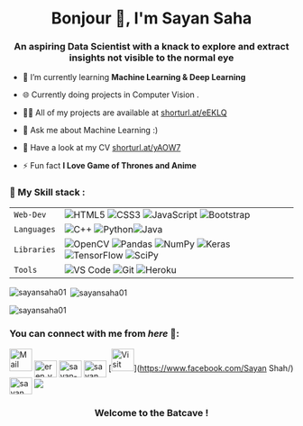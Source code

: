 <h1 align="center">Bonjour 👋, I'm Sayan Saha</h1>
<h3 align="center">An aspiring Data Scientist with a knack to explore and extract insights not visible to the normal eye</h3>

- 🌱 I’m currently learning **Machine Learning & Deep Learning**

- 🌐 Currently doing projects in Computer Vision . 

- 👨‍💻 All of my projects are available at [shorturl.at/eEKLQ](shorturl.at/eEKLQ)
 
- 💬 Ask me about Machine Learning  :) 

- 📄 Have a look at my CV [shorturl.at/yAOW7](shorturl.at/yAOW7)

- ⚡ Fun fact **I Love Game of Thrones and Anime**


### 🍁 My Skill stack :

|               |           |
|       ---     |    ---    |
| `Web-Dev`     | ![HTML5](https://img.shields.io/badge/-HTML5-CC2400?style=for-the-badge&logo=html5&logoColor=white) ![CSS3](https://img.shields.io/badge/-CSS3-E24800?style=for-the-badge&logo=css3) ![JavaScript](https://img.shields.io/badge/-JavaScript-FE7601?style=for-the-badge&logo=javascript) ![Bootstrap](https://img.shields.io/badge/bootstrap-FE9A00?style=for-the-badge&logo=bootstrap&logoColor=white)|
| `Languages`   | ![C++](https://img.shields.io/badge/-C++-034D9A?style=for-the-badge&logo=c%2B%2B) ![Python](https://img.shields.io/badge/-Python-1F65AC?style=for-the-badge&logo=Python&logoColor=white)![Java](https://img.shields.io/badge/java-%23ED8B00.svg?style=for-the-badge&logo=java&logoColor=white)|
| `Libraries`   | ![OpenCV](https://img.shields.io/badge/opencv-%23white.svg?style=for-the-badge&logo=opencv&logoColor=white) ![Pandas](https://img.shields.io/badge/pandas-%23150458.svg?style=for-the-badge&logo=pandas&logoColor=white) ![NumPy](https://img.shields.io/badge/numpy-%23013243.svg?style=for-the-badge&logo=numpy&logoColor=white) ![Keras](https://img.shields.io/badge/Keras-%23D00000.svg?style=for-the-badge&logo=Keras&logoColor=white) ![TensorFlow](https://img.shields.io/badge/TensorFlow-%23FF6F00.svg?style=for-the-badge&logo=TensorFlow&logoColor=white) ![SciPy](https://img.shields.io/badge/SciPy-%230C55A5.svg?style=for-the-badge&logo=scipy&logoColor=%white)
| `Tools`       | ![VS Code](https://img.shields.io/badge/Visual_Studio_Code-5D1A60?style=for-the-badge&logo=visual%20studio%20code&logoColor=white) ![Git](https://img.shields.io/badge/Git-682181?style=for-the-badge&logo=git&logoColor=white) ![Heroku](https://img.shields.io/badge/Heroku-AA2690?style=for-the-badge&logo=heroku&logoColor=white) |

<p><img align="left" src="https://github-readme-stats.vercel.app/api/top-langs?username=sayansaha01&show_icons=true&locale=en&layout=compact" alt="sayansaha01" /></p>


<p>&nbsp;<img align="center" src="https://github-readme-stats.vercel.app/api?username=sayansaha01&show_icons=true&locale=en" alt="sayansaha01" /></p>


<p><img align="center" src="https://github-readme-streak-stats.herokuapp.com/?user=sayansaha01&" alt="sayansaha01" /></p>



### You can connect with me from _here_ 📧:
[<img height=40 width=40 align="centre" alt="Mail me" src="https://image.flaticon.com/icons/png/512/552/552486.png">](mailto:sahensha1600@gmail.com)
<a href="https://twitter.com/eren_yeager" target="blank"><img align="center" src="https://raw.githubusercontent.com/rahuldkjain/github-profile-readme-generator/master/src/images/icons/Social/twitter.svg" alt="eren_yeager" height="30" width="40" /></a>
<a href="https://linkedin.com/in/sayan-saha001" target="blank"><img align="center" src="https://raw.githubusercontent.com/rahuldkjain/github-profile-readme-generator/master/src/images/icons/Social/linked-in-alt.svg" alt="sayan-saha001" height="30" width="40" /></a>
<a href="https://instagram.com/sayan_shah" target="blank"><img align="center" src="https://raw.githubusercontent.com/rahuldkjain/github-profile-readme-generator/master/src/images/icons/Social/instagram.svg" alt="sayan_shah" height="30" width="40" /></a> 
[<img height=40 width=40 align="centre" alt="Visit my Facebook Profile" src="https://image.flaticon.com/icons/png/128/145/145802.png">](https://www.facebook.com/Sayan Shah/) 
<br>
<a href="https://www.hackerrank.com/sayan_shah" target="blank"><img align="center" src="https://raw.githubusercontent.com/rahuldkjain/github-profile-readme-generator/master/src/images/icons/Social/hackerrank.svg" alt="sayan_shah" height="30" width="40" /></a>
![](https://raw.githubusercontent.com/halfrost/halfrost/master/icons/header_.png)

### <p align="center"> Welcome to the Batcave ! </p>
